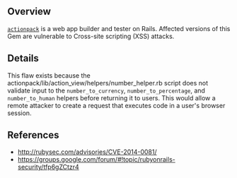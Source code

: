 ## Overview
[`actionpack`](https://rubygems.org/gems/actionpack) is a web app builder and tester on Rails.
Affected versions of this Gem are vulnerable to Cross-site scripting (XSS) attacks.

## Details
This flaw exists because the actionpack/lib/action_view/helpers/number_helper.rb script does not validate input to the `number_to_currency`, `number_to_percentage`, and `number_to_human` helpers before returning it to users. This would allow a remote attacker to create a request that executes code in a user's browser session.


## References
- http://rubysec.com/advisories/CVE-2014-0081/
- https://groups.google.com/forum/#!topic/rubyonrails-security/tfp6gZCtzr4
